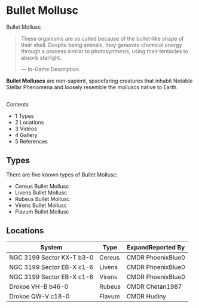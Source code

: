 # Bullet Mollusc
Bullet Mollusc
 		 	 

> 
> 
> These organisms are so called because of the bullet-like shape of their shell. Despite being animals, they generate chemical energy through a process similar to photosynthesis, using their tentacles to absorb starlight.
> 
> 
> — In-Game Description
> 

**Bullet Molluscs** are non-sapient, spacefaring creatures that inhabit Notable Stellar Phenomena and loosely resemble the molluscs native to Earth.

## 

Contents

- 1 Types
- 2 Locations
- 3 Videos
- 4 Gallery
- 5 References

## Types

There are five known types of Bullet Mollusc:

- Cereus Bullet Mollusc
- Livens Bullet Mollusc
- Rubeus Bullet Mollusc
- Virens Bullet Mollusc
- Flavum Bullet Mollusc

## Locations

| System | Type | ExpandReported By |
| --- | --- | --- |
| NGC 3199 Sector KX-T b3-0 | Cereus | CMDR PhoenixBlue0 |
| NGC 3199 Sector EB-X c1-6 | Livens | CMDR PhoenixBlue0 |
| NGC 3199 Sector EB-X c1-6 | Virens | CMDR PhoenixBlue0 |
| Drokoe VH-B b46-0 | Rubeus | CMDR Chetan1987 |
| Drokoe QW-V c18-0 | Flavum | CMDR Hudiny |